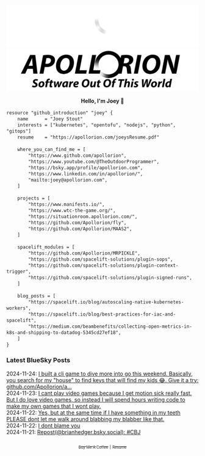 ![Personal Website](https://raw.githubusercontent.com/Apollorion/apollorion/main/logos/new-large-white-transparent.png#gh-dark-mode-only)![Personal Website](https://raw.githubusercontent.com/Apollorion/apollorion/main/logos/new-large-black-transparent.png#gh-light-mode-only)

<p align="center">
    <b>Hello, I'm Joey 👋</b>
</p>

```hcl
resource "github_introduction" "joey" {
    name      = "Joey Stout"
    interests = ["kubernetes", "opentofu", "nodejs", "python", "gitops"]
    resume    = "https://apollorion.com/joeysResume.pdf"

    where_you_can_find_me = [
        "https://www.github.com/apollorion",
        "https://www.youtube.com/@TheOutdoorProgrammer",
        "https://bsky.app/profile/apollorion.com",
        "https://www.linkedin.com/in/apollorion/",
        "mailto:joey@apollorion.com",
    ]

    projects = [
        "https://www.manifests.io/",
        "https://www.wtc-the-game.org/",
        "https://situationroom.apollorion.com/",
        "https://github.com/Apollorion/fly",
        "https://github.com/Apollorion/MAAS2",
    ]

    spacelift_modules = [
        "https://github.com/Apollorion/MRPICKLE",
        "https://github.com/spacelift-solutions/plugin-sops",
        "https://github.com/spacelift-solutions/plugin-context-trigger",
        "https://github.com/spacelift-solutions/plugin-signed-runs",
    ]

    blog_posts = [
        "https://spacelift.io/blog/autoscaling-native-kubernetes-workers",
        "https://spacelift.io/blog/best-practices-for-iac-and-spacelift",
        "https://medium.com/beambenefits/collecting-open-metrics-in-k8s-and-shipping-to-datadog-5345cd27ef18",
    ]
}
```

### Latest BlueSky Posts
2024-11-24: [I built a cli game to dive more into go this weekend. Basically, you search for my "house" to find keys that will find my kids 😂. Give it a try: github.com/Apollorion/a... ](https://bsky.app/profile/apollorion.com/post/3lbo6zdwwgc25)  
2024-11-23: [I cant play video games because I get motion sick really fast. But I do love video games, so instead I will spend hours writing code to make my own games that I wont play. ](https://bsky.app/profile/apollorion.com/post/3lbmh2wcczc2v)  
2024-11-22: [Yes, but at the same time if I have something in my teeth PLEASE dont let me walk around blabbing my blabber like that. ](https://bsky.app/profile/apollorion.com/post/3lbk52faaf22i)  
2024-11-22: [I dont blame you ](https://bsky.app/profile/apollorion.com/post/3lbis5g3oh22n)  
2024-11-21: [Repost(@brianhedger.bsky.social): #CBJ ](https://bsky.app/profile/brianhedger.bsky.social/post/3lbhzmuxsvc2l)  


<p align="center">
    <a href="https://www.buymeacoffee.com/apollorion"><sub><sub>Buy Me A Coffee</sub></sub></a> <sub><sub>|</sub></sub> <a href="https://apollorion.com/joeysResume.pdf"><sub><sub>Resume</sub></sub></a>
</p>
